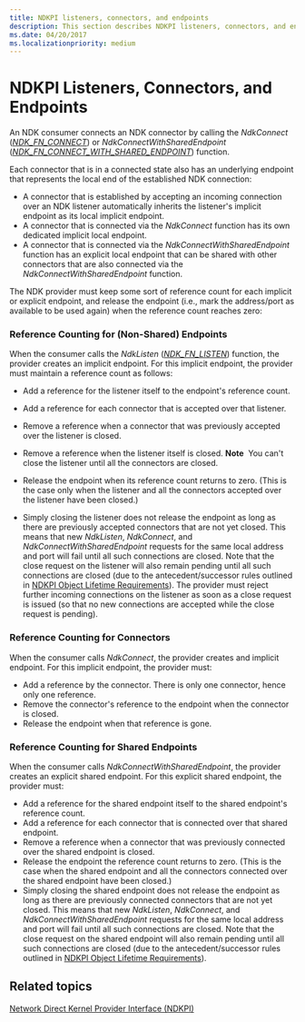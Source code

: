 ```yaml
---
title: NDKPI listeners, connectors, and endpoints
description: This section describes NDKPI listeners, connectors, and endpoints, and reference counting for connectors and endpoints
ms.date: 04/20/2017
ms.localizationpriority: medium
---
```


# NDKPI Listeners, Connectors, and Endpoints


An NDK consumer connects an NDK connector by calling the *NdkConnect* ([*NDK\_FN\_CONNECT*](/windows-hardware/drivers/ddi/ndkpi/nc-ndkpi-ndk_fn_connect)) or *NdkConnectWithSharedEndpoint* ([*NDK\_FN\_CONNECT\_WITH\_SHARED\_ENDPOINT*](/windows-hardware/drivers/ddi/ndkpi/nc-ndkpi-ndk_fn_connect_with_shared_endpoint)) function.

Each connector that is in a connected state also has an underlying endpoint that represents the local end of the established NDK connection:

-   A connector that is established by accepting an incoming connection over an NDK listener automatically inherits the listener's implicit endpoint as its local implicit endpoint.
-   A connector that is connected via the *NdkConnect* function has its own dedicated implicit local endpoint.
-   A connector that is connected via the *NdkConnectWithSharedEndpoint* function has an explicit local endpoint that can be shared with other connectors that are also connected via the *NdkConnectWithSharedEndpoint* function.

The NDK provider must keep some sort of reference count for each implicit or explicit endpoint, and release the endpoint (i.e., mark the address/port as available to be used again) when the reference count reaches zero:

### Reference Counting for (Non-Shared) Endpoints

When the consumer calls the *NdkListen* ([*NDK\_FN\_LISTEN*](/windows-hardware/drivers/ddi/ndkpi/nc-ndkpi-ndk_fn_listen)) function, the provider creates an implicit endpoint. For this implicit endpoint, the provider must maintain a reference count as follows:

-   Add a reference for the listener itself to the endpoint's reference count.
-   Add a reference for each connector that is accepted over that listener.
-   Remove a reference when a connector that was previously accepted over the listener is closed.
-   Remove a reference when the listener itself is closed.
    **Note**  You can't close the listener until all the connectors are closed.

     

-   Release the endpoint when its reference count returns to zero. (This is the case only when the listener and all the connectors accepted over the listener have been closed.)
-   Simply closing the listener does not release the endpoint as long as there are previously accepted connectors that are not yet closed. This means that new *NdkListen*, *NdkConnect*, and *NdkConnectWithSharedEndpoint* requests for the same local address and port will fail until all such connections are closed. Note that the close request on the listener will also remain pending until all such connections are closed (due to the antecedent/successor rules outlined in [NDKPI Object Lifetime Requirements](ndkpi-object-lifetime-requirements.md)). The provider must reject further incoming connections on the listener as soon as a close request is issued (so that no new connections are accepted while the close request is pending).

### Reference Counting for Connectors

When the consumer calls *NdkConnect*, the provider creates and implicit endpoint. For this implicit endpoint, the provider must:

-   Add a reference by the connector. There is only one connector, hence only one reference.
-   Remove the connector's reference to the endpoint when the connector is closed.
-   Release the endpoint when that reference is gone.

### Reference Counting for Shared Endpoints

When the consumer calls *NdkConnectWithSharedEndpoint*, the provider creates an explicit shared endpoint. For this explicit shared endpoint, the provider must:

-   Add a reference for the shared endpoint itself to the shared endpoint's reference count.
-   Add a reference for each connector that is connected over that shared endpoint.
-   Remove a reference when a connector that was previously connected over the shared endpoint is closed.
-   Release the endpoint the reference count returns to zero. (This is the case when the shared endpoint and all the connectors connected over the shared endpoint have been closed.)
-   Simply closing the shared endpoint does not release the endpoint as long as there are previously connected connectors that are not yet closed. This means that new *NdkListen*, *NdkConnect*, and *NdkConnectWithSharedEndpoint* requests for the same local address and port will fail until all such connections are closed. Note that the close request on the shared endpoint will also remain pending until all such connections are closed (due to the antecedent/successor rules outlined in [NDKPI Object Lifetime Requirements](ndkpi-object-lifetime-requirements.md)).

## Related topics


[Network Direct Kernel Provider Interface (NDKPI)](./overview-of-network-direct-kernel-provider-interface--ndkpi-.md)

 

